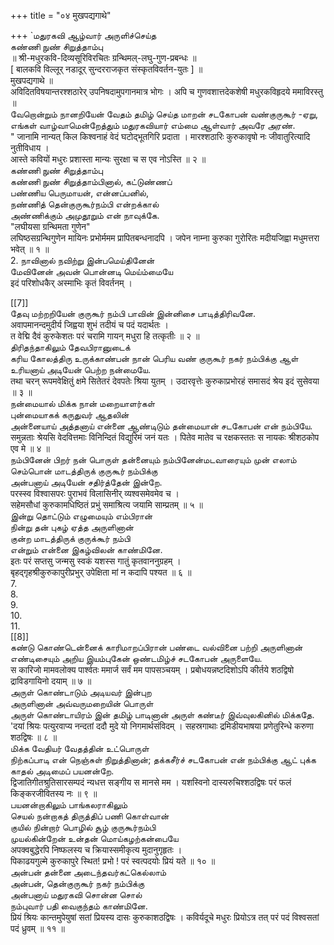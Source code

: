 +++
title = "०४ मुखपद्यगाथे"

+++
`மதுரகவி ஆழ்வார் அருளிச்செய்த   
கண்ணி நுண் சிறுத்தாம்பு   
॥ श्री-मधुरकवि-दिव्यसूरिविरचितः ग्रन्थिमल्-लघु-गुण-प्रबन्धः ॥  
[ बालकवि विल्लूर् नडादूर् सुन्दरराजकृत संस्कृतविवर्तन-युतः ] ॥  
मुखपद्यगाथे ॥   
अविदितविषयान्तरश्शठारेर् उपनिषदामुपगानमात्र भोगः । अपि च गुणवशात्तदेकशेषी मधुरकविहृदये ममाविरस्तु ॥   
வேறொன்றும் நானறியேன் வேதம் தமிழ் செய்த மாறன் சடகோபன் வண்குருகூர் -ஏறு, எங்கள் வாழ்வாமென்றேத்தும் மதுரகவியார் எம்மை ஆள்வார் அவரே அரண்.   
" जानामि नान्यत् किल किश्वनाहं वेदं घटोद्भूतगिरि प्रदाता । मारश्शठारिः कुरुकावृषो नः जीवातुरित्यादि नुतीविधाय ।   
आस्ते कवियों मधुरः प्रशास्ता मान्यः सुरक्षा च स एव नोऽस्ति ॥ २ ॥   
கண்ணி நுண் சிறுத்தாம்பு   
கண்ணி நுண் சிறுத்தாம்பினால், கட்டுண்ணப்   
பண்ணிய பெருமாயன், என்னப்பனில்,   
நண்ணித் தென்குருகூர்நம்பி என்றக்கால்   
அண்ணிக்கும் அமுதூறும் என் நாவுக்கே.   
"लघीयसा ग्रन्थिमता गुणेन"   
लघिष्ठसग्रन्थिगुणेन मायिनः प्रभोर्ममम प्रापितबन्धनादपि । जपेन नाम्ना कुरुका गुरोरितः मदीयजिह्वा मधुमत्तरा भवेत् ॥ १ ॥   
2. நாவினால் நவிற்று இன்பமெய்தினேன்   
மேவினேன் அவன் பொன்னடி மெய்ம்மையே   
इदं परिशोधकैर् अस्माभिः कृतं विवर्तनम् ।   


[[7]]  
தேவு மற்றறியேன் குருகூர் நம்பி பாவின் இன்னிசை பாடித்திரிவனே.   
अवापमानन्दमुदीर्य जिह्वया शुभं तदीयं च पदं यदार्थतः ।   
त वेद्मि दैवं कुरुकेशतः परं चरामि गायन् मधुरा हि तत्कृतीः ॥ २ ॥   
திரிதந்தாகிலும் தேவபிரானுடைக்   
கரிய கோலத்திரு உருக்காண்பன் நான் பெரிய வண் குருகூர் நகர் நம்பிக்கு ஆள் உரியனாய் அடியேன் பெற்ற நன்மையே.   
तथा चरन् रूपमवेक्षितुं क्षमे सितेतरं देवपतेः श्रिया युतम् । उदारवृत्तेः कुरुकाप्रभोरहं समासदं श्रेय इदं सुसेवया ॥ ३ ॥   
நன்மையால் மிக்க நான் மறையாளர்கள்   
புன்மையாகக் கருதுவர் ஆதலின்   
அன்னையாய் அத்தனாய் என்னை ஆண்டிடும் தன்மையான் சடகோபன் என் நம்பியே.   
समुन्नताः श्रेयसि वेदवित्तमाः विनिन्दितं विद्युरिमं जनं यतः । पितेव मातेव च रक्षकस्ततः स नायकः श्रीशठकोप एव मे ॥ ४ ॥   
நம்பினேன் பிறர் நன் பொருள் தன்னையும் நம்பினேன்மடவாரையும் முன் எலாம் செம்பொன் மாடத்திருக் குருகூர் நம்பிக்கு   
அன்பனாய் அடியேன் சதிர்த்தேன் இன்றே.   
परस्स्व विश्वासपरः पुराभवं विलासिनीर् व्यश्वसमेवमेव च ।   
सहेमसौधां कुरुकामधिष्ठितं प्रभुं समाश्रित्य जयामि साम्प्रतम् ॥ ५ ॥   
இன்று தொட்டும் எழுமையும் எம்பிரான்   
நின்று தன் புகழ் ஏத்த அருளினான்   
குன்ற மாடத்திருக் குருக்கூர் நம்பி   
என்றும் என்னை இகழ்விலன் காண்மினே.   
इतः परं सप्तसु जन्मसु स्वकं यशस्स गातुं कृतवाननुग्रहम् ।   
बृहद्गृहश्रीकुरुकापुरीप्रभुर् उपेक्षिता मां न कदापि पश्यत ॥ ६ ॥   
7.   
8.   
9.   
10.   
11.   
[[8]]  
கண்டு கொண்டென்னைக் காரிமாறப்பிரான் பண்டை வல்வினை பற்றி அருளினான் எண்டிசையும் அறிய இயம்புகேன் ஒண்டமிழ்ச் சடகோபன் அருளையே.   
स कारिजो मामवलोक्य पार्श्वतः ममार्ज सर्वं मम पापसञ्चयम् । प्रबोधयन्नष्टदिशोऽपि कीर्तये शठद्विषो द्राविडगायिनो दयाम् ॥ ७ ॥   
அருள் கொண்டாடும் அடியவர் இன்புற   
அருளினான் அவ்வருமறையின் பொருள்   
அருள் கொண்டாயிரம் இன் தமிழ் பாடினான் அருள் கண்டீர் இவ்வுலகினில் மிக்கதே.   
'दयां श्रियः पत्युरवाप्य नन्दतां ददौ मुदे यो निगमार्थसंविदम् । सहस्रगाथाः द्रमिडीयभाषया प्रणेतुरिन्धे करुणा शठद्विषः ॥ ८ ॥   
மிக்க வேதியர் வேதத்தின் உட்பொருள்   
நிற்கப்பாடி என் நெஞ்சுள் நிறுத்தினான்; தக்கசீர்ச் சடகோபன் என் நம்பிக்கு ஆட் புக்க காதல் அடிமைப் பயனன்றே.   
द्विजातिगीतश्रुतिसारसम्पदं न्यधत्त सङ्गीय स मानसे मम । यशस्विनो दास्यरुचिश्शठद्विषः परं फलं किङ्करजीवितस्य नः ॥ ९ ॥   
பயனன்றாகிலும் பாங்கலராகிலும்   
செயல் நன்றாகத் திருத்திப் பணி கொள்வான்   
குயில் நின்றார் பொழில் சூழ் குருகூர்நம்பி   
முயல்கின்றேன் உன்தன் மொய்கழற்கன்பையே   
अपक्वबुद्धेरपि निष्फलस्य च क्रियास्समीकृत्य मुदानुगृहृतः ।   
पिकाढयगुल्मे कुरुकापुरे स्थित! प्रभो ! परं स्वत्पदयोः प्रियं यते ॥ १० ॥   
அன்பன் தன்னை அடைந்தவர்கட்கெல்லாம்   
அன்பன், தென்குருகூர் நகர் நம்பிக்கு   
அன்பனாய் மதுரகவி சொன்ன சொல்   
நம்புவார் பதி வைகுந்தம் காண்மினே.   
प्रियं श्रियः कान्तमुपेयुषां सतां प्रियस्य दासः कुरुकाशठद्विषः । कविर्यदूचे मधुरः प्रियोऽत्र तत् परं पदं विश्वसतां पदं ध्रुवम् ॥ ११ ॥   

